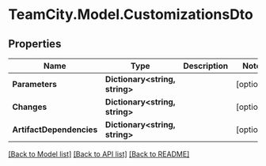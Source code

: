 # TeamCity.Model.CustomizationsDto
## Properties

Name | Type | Description | Notes
------------ | ------------- | ------------- | -------------
**Parameters** | **Dictionary&lt;string, string&gt;** |  | [optional] 
**Changes** | **Dictionary&lt;string, string&gt;** |  | [optional] 
**ArtifactDependencies** | **Dictionary&lt;string, string&gt;** |  | [optional] 

[[Back to Model list]](../README.md#documentation-for-models) [[Back to API list]](../README.md#documentation-for-api-endpoints) [[Back to README]](../README.md)

